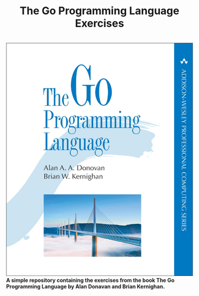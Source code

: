 <p align="center">
  <h1 align="center">The Go Programming Language Exercises</h1></br>
  <img src="https://raw.githubusercontent.com/godoineto/gopl-exercises/master/gopl-cover.jpg"/>
  <b>A simple repository containing the exercises from the book The Go Programming Language by Alan Donavan and Brian Kernighan.</b>
</p>
